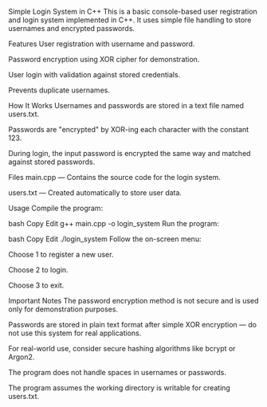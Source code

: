 Simple Login System in C++
This is a basic console-based user registration and login system implemented in C++. It uses simple file handling to store usernames and encrypted passwords.

Features
User registration with username and password.

Password encryption using XOR cipher for demonstration.

User login with validation against stored credentials.

Prevents duplicate usernames.

How It Works
Usernames and passwords are stored in a text file named users.txt.

Passwords are "encrypted" by XOR-ing each character with the constant 123.

During login, the input password is encrypted the same way and matched against stored passwords.

Files
main.cpp — Contains the source code for the login system.

users.txt — Created automatically to store user data.

Usage
Compile the program:

bash
Copy
Edit
g++ main.cpp -o login_system
Run the program:

bash
Copy
Edit
./login_system
Follow the on-screen menu:

Choose 1 to register a new user.

Choose 2 to login.

Choose 3 to exit.

Important Notes
The password encryption method is not secure and is used only for demonstration purposes.

Passwords are stored in plain text format after simple XOR encryption — do not use this system for real applications.

For real-world use, consider secure hashing algorithms like bcrypt or Argon2.

The program does not handle spaces in usernames or passwords.

The program assumes the working directory is writable for creating users.txt.
